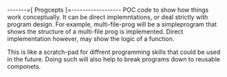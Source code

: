 -------=[ Progcepts ]=------------------
POC code to show how things work conceptually. It can be direct implemntations,
or deal strictly with program design. For example, multi-file-prog will be a simpleprogram that shows the structure of a multi-file prog is implemented. Direct implementation however, may show the logic of a function. 

This is like a scratch-pad for diffrent programming skills that could be used in the future. Doing such will also help to break programs down to reusable componets.
